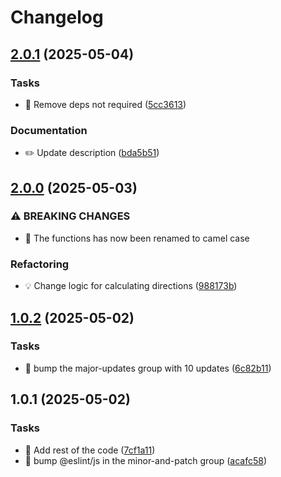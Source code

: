 # Changelog

## [2.0.1](https://github.com/phun-ky/cardinal/compare/2.0.0...2.0.1) (2025-05-04)

### Tasks

* 🤖 Remove deps not required ([5cc3613](https://github.com/phun-ky/cardinal/commit/5cc36131a4efa55c9f910e7ad20bdb2f27c15f29))

### Documentation

* ✏️ Update description ([bda5b51](https://github.com/phun-ky/cardinal/commit/bda5b51b513d8f925b646e0bd26f8f81a955f976))

## [2.0.0](https://github.com/phun-ky/cardinal/compare/1.0.2...2.0.0) (2025-05-03)

### ⚠ BREAKING CHANGES

* 🧨 The functions has now been renamed to camel case

### Refactoring

* 💡 Change logic for calculating directions ([988173b](https://github.com/phun-ky/cardinal/commit/988173bd38858186c9679d1a3263dd5298fff654))

## [1.0.2](https://github.com/phun-ky/cardinal/compare/1.0.1...1.0.2) (2025-05-02)

### Tasks

* 🤖 bump the major-updates group with 10 updates ([6c82b11](https://github.com/phun-ky/cardinal/commit/6c82b11ea6bbc88375f789d80c3b1a01b75467f6))

## 1.0.1 (2025-05-02)


### Tasks

* 🤖 Add rest of the code ([7cf1a11](https://github.com/phun-ky/cardinal/commit/7cf1a111ea8be647c8f895988bd8cb98b88975f7))
* 🤖 bump @eslint/js in the minor-and-patch group ([acafc58](https://github.com/phun-ky/cardinal/commit/acafc58e26154d154ade81938b8b4b4dccc8c8a7))
